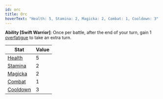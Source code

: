 ```yaml
---
id: orc
title: Orc
hoverText: "Health: 5, Stamina: 2, Magicka: 2, Combat: 1, Cooldown: 3"
---
```


**Ability [Swift Warrior]**: Once per battle, after the end of your turn, gain 1 [overfatigue](/docs/all/glossary/fatigue) to take an extra turn.

| Stat | Value |
|-----------|-------|
| [Health](/docs/all/stats/health)    |   5   |
| [Stamina](/docs/all/stats/stamina)   |   2   |
| [Magicka](/docs/all/stats/magicka)   |   2   |
| [Combat](/docs/all/skill-lines/combat)    |   1   |
| [Cooldown](/docs/all/stats/cooldown)  |   3  |